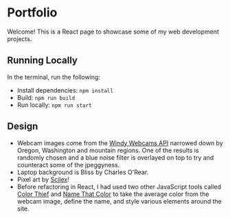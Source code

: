 # Portfolio

Welcome! This is a React page to showcase some of my web development projects.

## Running Locally

In the terminal, run the following:

- Install dependencies: `npm install`
- Build: `npm run build`
- Run locally: `npm run start`

## Design
- Webcam images come from the [Windy Webcams API](https://api.windy.com/webcams) narrowed down by Oregon, Washington and mountain regions. One of the results is randomly chosen and a blue noise filter is overlayed on top to try and counteract some of the jpeggyness.
- Laptop background is Bliss by Charles O'Rear.
- Pixel art by <a href="https://twitter.com/PixelArtJourney">Scilex</a>!
- Before refactoring in React, I had used two other JavaScript tools called [Color Thief](https://lokeshdhakar.com/projects/color-thief/) and [Name That Color](https://chir.ag/projects/name-that-color/#6195ED) to take the average color from the webcam image, define the name, and style various elements around the site.